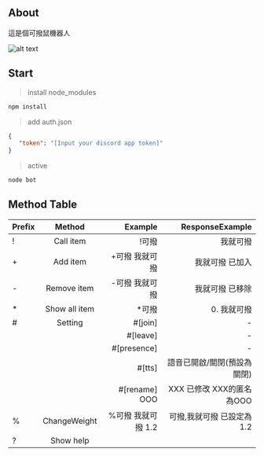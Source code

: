 ## About

這是個可撥鼠機器人

![alt text](https://cdn.discordapp.com/emojis/701825381791170691.png?v=1)

## Start
> install node_modules
```cmd
npm install
```
> add auth.json
```json
{
   "token": "[Input your discord app token]"
}
```
> active
```cmd
node bot
```

## Method Table

| Prefix        | Method        |  Example      |    ResponseExample   |
| ------------- |:-------------:| -------------:| -------------:   | 
| !             | Call item      | !可撥         | 我就可撥
| +             | Add item       | +可撥 我就可撥 | 我就可撥 已加入
| -             | Remove item    | -可撥 我就可撥 | 我就可撥 已移除
| *             | Show all item  | *可撥         | 0. 我就可撥
| #             | Setting        | #[join]       | -
|               |                | #[leave]      | -
|               |                | #[presence]   | -
|               |                | #[tts]        | 語音已開啟/關閉(預設為關閉)
|               |                | #[rename] OOO     | XXX 已修改 XXX的匿名 為OOO
|%              | ChangeWeight   | %可撥 我就可撥 1.2| 可撥,我就可撥 已設定為1.2
| ?             | Show help      |               |